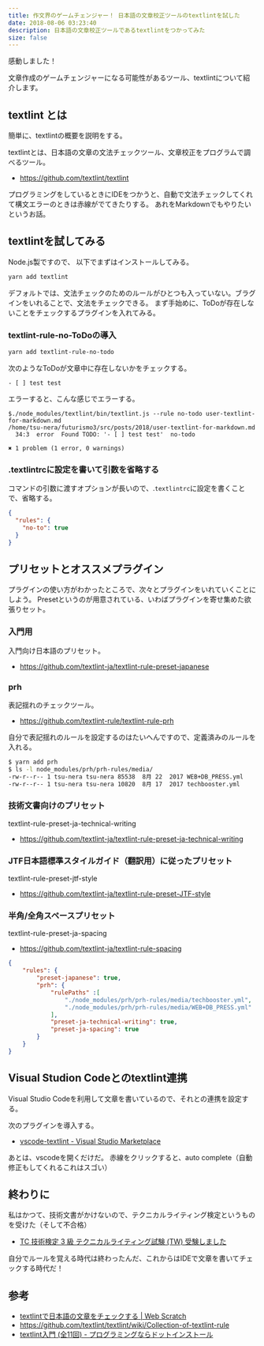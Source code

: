 ```yaml
---
title: 作文界のゲームチェンジャー！ 日本語の文章校正ツールのtextlintを試した
date: 2018-08-06 03:23:40
description: 日本語の文章校正ツールであるtextlintをつかってみた
size: false
---
```

感動しました！

文章作成のゲームチェンジャーになる可能性があるツール、textlintについて紹介します。

## textlint とは
簡単に、textlintの概要を説明をする。

textlintとは、日本語の文章の文法チェックツール、文章校正をプログラムで調べるツール。

- https://github.com/textlint/textlint

プログラミングをしているときにIDEをつかうと、自動で文法チェックしてくれて構文エラーのときは赤線がでてきたりする。
あれをMarkdownでもやりたいというお話。

## textlintを試してみる
Node.js製ですので、 以下でまずはインストールしてみる。

```bash
yarn add textlint
```

デフォルトでは、文法チェックのためのルールがひとつも入っていない。ブラグインをいれることで、文法をチェックできる。
まず手始めに、ToDoが存在しないことをチェックするプラグインを入れてみる。

### textlint-rule-no-ToDoの導入

```bash
yarn add textlint-rule-no-todo
```

次のようなToDoが文章中に存在しないかをチェックする。

```
- [ ] test test
```

エラーすると、こんな感じでエラーする。

```
$./node_modules/textlint/bin/textlint.js --rule no-todo user-textlint-for-markdown.md
/home/tsu-nera/futurismo3/src/posts/2018/user-textlint-for-markdown.md
  34:3  error  Found TODO: '- [ ] test test'  no-todo

✖ 1 problem (1 error, 0 warnings)
```

### .textlintrcに設定を書いて引数を省略する
コマンドの引数に渡すオプションが長いので、.`textlintrc`に設定を書くことで、省略する。

```json
{
  "rules": {
    "no-to": true
  }
}
```

## プリセットとオススメプラグイン
プラグインの使い方がわかったところで、次々とプラグインをいれていくことにしよう。
Presetというのが用意されている、いわばプラグインを寄せ集めた欲張りセット。

### 入門用
入門向け日本語のプリセット。

-  https://github.com/textlint-ja/textlint-rule-preset-japanese

### prh
表記揺れのチェックツール。

- https://github.com/textlint-rule/textlint-rule-prh

自分で表記揺れのルールを設定するのはたいへんですので、定義済みのルールを入れる。

```bash
$ yarn add prh
$ ls -l node_modules/prh/prh-rules/media/                                                                                                        
-rw-r--r-- 1 tsu-nera tsu-nera 85538  8月 22  2017 WEB+DB_PRESS.yml
-rw-r--r-- 1 tsu-nera tsu-nera 10820  8月 17  2017 techbooster.yml
```

### 技術文書向けのプリセット
textlint-rule-preset-ja-technical-writing

- https://github.com/textlint-ja/textlint-rule-preset-ja-technical-writing

### JTF日本語標準スタイルガイド（翻訳用）に従ったプリセット
textlint-rule-preset-jtf-style

- https://github.com/textlint-ja/textlint-rule-preset-JTF-style

### 半角/全角スペースプリセット
textlint-rule-preset-ja-spacing

- https://github.com/textlint-ja/textlint-rule-spacing

```json
{
    "rules": {
        "preset-japanese": true,
        "prh": {
            "rulePaths" :[
                "./node_modules/prh/prh-rules/media/techbooster.yml",
                "./node_modules/prh/prh-rules/media/WEB+DB_PRESS.yml"
            ],
            "preset-ja-technical-writing": true,
            "preset-ja-spacing": true
        }
    }
}
```

## Visual Studion Codeとのtextlint連携
Visual Studio Codeを利用して文章を書いているので、それとの連携を設定する。

次のプラグインを導入する。

- [vscode\-textlint \- Visual Studio Marketplace](https://marketplace.visualstudio.com/items?itemName=taichi.vscode-textlint)

あとは、vscodeを開くだけだ。 赤線をクリックすると、auto complete（自動修正もしてくれるこれはスゴい）

## 終わりに
私はかつて、技術文書がかけないので、テクニカルライティング検定というものを受けた（そして不合格）

- [TC 技術検定 3 級 テクニカルライティング試験 \(TW\) 受験しました](https://futurismo.biz/archives/1205/)

自分でルールを覚える時代は終わったんだ、これからはIDEで文章を書いてチェックする時代だ！

## 参考
- [textlintで日本語の文章をチェックする \| Web Scratch](https://efcl.info/2015/09/10/introduce-textlint/)
- https://github.com/textlint/textlint/wiki/Collection-of-textlint-rule
- [textlint入門 \(全11回\) \- プログラミングならドットインストール](https://dotinstall.com/lessons/basic_textlint)
